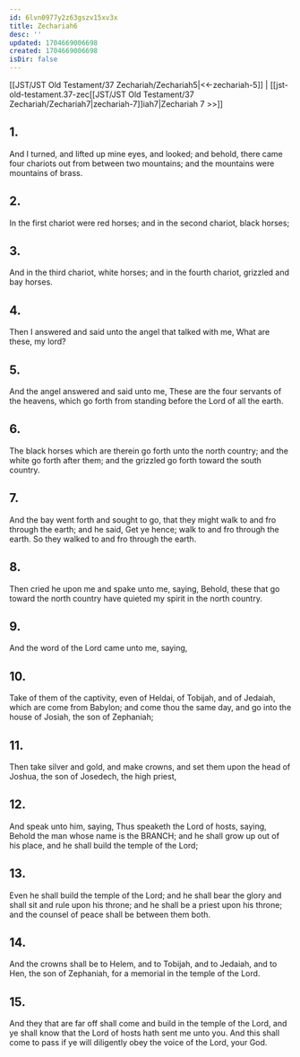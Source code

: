 ```yaml
---
id: 6lvn0977y2z63gszv15xv3x
title: Zechariah6
desc: ''
updated: 1704669006698
created: 1704669006698
isDir: false
---
```

[[JST/JST Old Testament/37 Zechariah/Zechariah5|<<-zechariah-5]] | [[jst-old-testament.37-zec[[JST/JST Old Testament/37 Zechariah/Zechariah7|zechariah-7]]iah7|Zechariah 7 >>]]
## 1.
And I turned, and lifted up mine eyes, and looked; and behold, there came four chariots out from between two mountains; and the mountains were mountains of brass.
## 2.
In the first chariot were red horses; and in the second chariot, black horses;
## 3.
And in the third chariot, white horses; and in the fourth chariot, grizzled and bay horses.
## 4.
Then I answered and said unto the angel that talked with me, What are these, my lord?
## 5.
And the angel answered and said unto me, These are the four servants of the heavens, which go forth from standing before the Lord of all the earth.
## 6.
The black horses which are therein go forth unto the north country; and the white go forth after them; and the grizzled go forth toward the south country.
## 7.
And the bay went forth and sought to go, that they might walk to and fro through the earth; and he said, Get ye hence; walk to and fro through the earth. So they walked to and fro through the earth.
## 8.
Then cried he upon me and spake unto me, saying, Behold, these that go toward the north country have quieted my spirit in the north country.
## 9.
And the word of the Lord came unto me, saying,
## 10.
Take of them of the captivity, even of Heldai, of Tobijah, and of Jedaiah, which are come from Babylon; and come thou the same day, and go into the house of Josiah, the son of Zephaniah;
## 11.
Then take silver and gold, and make crowns, and set them upon the head of Joshua, the son of Josedech, the high priest,
## 12.
And speak unto him, saying, Thus speaketh the Lord of hosts, saying, Behold the man whose name is the BRANCH; and he shall grow up out of his place, and he shall build the temple of the Lord;
## 13.
Even he shall build the temple of the Lord; and he shall bear the glory and shall sit and rule upon his throne; and he shall be a priest upon his throne; and the counsel of peace shall be between them both.
## 14.
And the crowns shall be to Helem, and to Tobijah, and to Jedaiah, and to Hen, the son of Zephaniah, for a memorial in the temple of the Lord.
## 15.
And they that are far off shall come and build in the temple of the Lord, and ye shall know that the Lord of hosts hath sent me unto you. And this shall come to pass if ye will diligently obey the voice of the Lord, your God.

